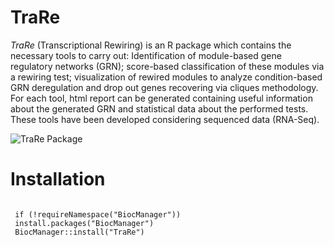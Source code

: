 # TraRe

*TraRe* (Transcriptional Rewiring) is an R package which contains the necessary tools to carry out: 
Identification of module-based gene regulatory networks (GRN); score-based classification of these modules 
via a rewiring test; visualization of rewired modules to analyze condition-based GRN deregulation and drop 
out genes recovering via cliques methodology. For each tool, html report can be generated containing useful 
information about the generated GRN and statistical data about the performed tests. These tools have been 
developed considering sequenced data (RNA-Seq).

![TraRe Package](https://github.com/ubioinformat/TraRe/blob/master/vignettes/Trare.png)

# Installation 
```{r, eval=FALSE}

 if (!requireNamespace("BiocManager"))
 install.packages("BiocManager")
 BiocManager::install("TraRe")

```